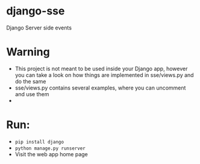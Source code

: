 # django-sse
Django Server side events

# Warning
- This project is not meant to be used inside your Django app, however you can take a look
on how things are implemented in sse/views.py and do the same
- sse/views.py contains several examples, where you can uncomment and use them
- 
# Run:
- ```pip install django```
- ```python manage.py runserver```
- Visit the web app home page

